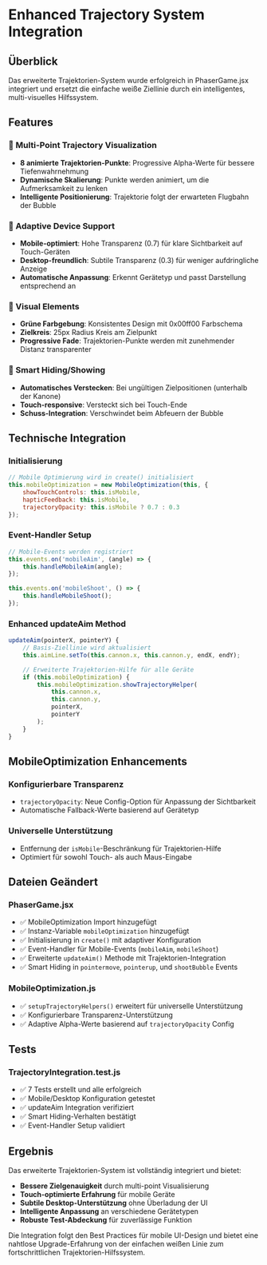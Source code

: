 # Enhanced Trajectory System Integration

## Überblick

Das erweiterte Trajektorien-System wurde erfolgreich in PhaserGame.jsx integriert und ersetzt die einfache weiße Ziellinie durch ein intelligentes, multi-visuelles Hilfssystem.

## Features

### 🎯 Multi-Point Trajectory Visualization
- **8 animierte Trajektorien-Punkte**: Progressive Alpha-Werte für bessere Tiefenwahrnehmung
- **Dynamische Skalierung**: Punkte werden animiert, um die Aufmerksamkeit zu lenken
- **Intelligente Positionierung**: Trajektorie folgt der erwarteten Flugbahn der Bubble

### 📱 Adaptive Device Support
- **Mobile-optimiert**: Hohe Transparenz (0.7) für klare Sichtbarkeit auf Touch-Geräten
- **Desktop-freundlich**: Subtile Transparenz (0.3) für weniger aufdringliche Anzeige
- **Automatische Anpassung**: Erkennt Gerätetyp und passt Darstellung entsprechend an

### 🎨 Visual Elements
- **Grüne Farbgebung**: Konsistentes Design mit 0x00ff00 Farbschema
- **Zielkreis**: 25px Radius Kreis am Zielpunkt
- **Progressive Fade**: Trajektorien-Punkte werden mit zunehmender Distanz transparenter

### 🔄 Smart Hiding/Showing
- **Automatisches Verstecken**: Bei ungültigen Zielpositionen (unterhalb der Kanone)
- **Touch-responsive**: Versteckt sich bei Touch-Ende
- **Schuss-Integration**: Verschwindet beim Abfeuern der Bubble

## Technische Integration

### Initialisierung
```javascript
// Mobile Optimierung wird in create() initialisiert
this.mobileOptimization = new MobileOptimization(this, {
    showTouchControls: this.isMobile,
    hapticFeedback: this.isMobile,
    trajectoryOpacity: this.isMobile ? 0.7 : 0.3
});
```

### Event-Handler Setup
```javascript
// Mobile-Events werden registriert
this.events.on('mobileAim', (angle) => {
    this.handleMobileAim(angle);
});

this.events.on('mobileShoot', () => {
    this.handleMobileShoot();
});
```

### Enhanced updateAim Method
```javascript
updateAim(pointerX, pointerY) {
    // Basis-Ziellinie wird aktualisiert
    this.aimLine.setTo(this.cannon.x, this.cannon.y, endX, endY);

    // Erweiterte Trajektorien-Hilfe für alle Geräte
    if (this.mobileOptimization) {
        this.mobileOptimization.showTrajectoryHelper(
            this.cannon.x,
            this.cannon.y,
            pointerX,
            pointerY
        );
    }
}
```

## MobileOptimization Enhancements

### Konfigurierbare Transparenz
- `trajectoryOpacity`: Neue Config-Option für Anpassung der Sichtbarkeit
- Automatische Fallback-Werte basierend auf Gerätetyp

### Universelle Unterstützung
- Entfernung der `isMobile`-Beschränkung für Trajektorien-Hilfe
- Optimiert für sowohl Touch- als auch Maus-Eingabe

## Dateien Geändert

### PhaserGame.jsx
- ✅ MobileOptimization Import hinzugefügt
- ✅ Instanz-Variable `mobileOptimization` hinzugefügt
- ✅ Initialisierung in `create()` mit adaptiver Konfiguration
- ✅ Event-Handler für Mobile-Events (`mobileAim`, `mobileShoot`)
- ✅ Erweiterte `updateAim()` Methode mit Trajektorien-Integration
- ✅ Smart Hiding in `pointermove`, `pointerup`, und `shootBubble` Events

### MobileOptimization.js
- ✅ `setupTrajectoryHelpers()` erweitert für universelle Unterstützung
- ✅ Konfigurierbare Transparenz-Unterstützung
- ✅ Adaptive Alpha-Werte basierend auf `trajectoryOpacity` Config

## Tests

### TrajectoryIntegration.test.js
- ✅ 7 Tests erstellt und alle erfolgreich
- ✅ Mobile/Desktop Konfiguration getestet
- ✅ updateAim Integration verifiziert
- ✅ Smart Hiding-Verhalten bestätigt
- ✅ Event-Handler Setup validiert

## Ergebnis

Das erweiterte Trajektorien-System ist vollständig integriert und bietet:
- **Bessere Zielgenauigkeit** durch multi-point Visualisierung
- **Touch-optimierte Erfahrung** für mobile Geräte
- **Subtile Desktop-Unterstützung** ohne Überladung der UI
- **Intelligente Anpassung** an verschiedene Gerätetypen
- **Robuste Test-Abdeckung** für zuverlässige Funktion

Die Integration folgt den Best Practices für mobile UI-Design und bietet eine nahtlose Upgrade-Erfahrung von der einfachen weißen Linie zum fortschrittlichen Trajektorien-Hilfssystem.
